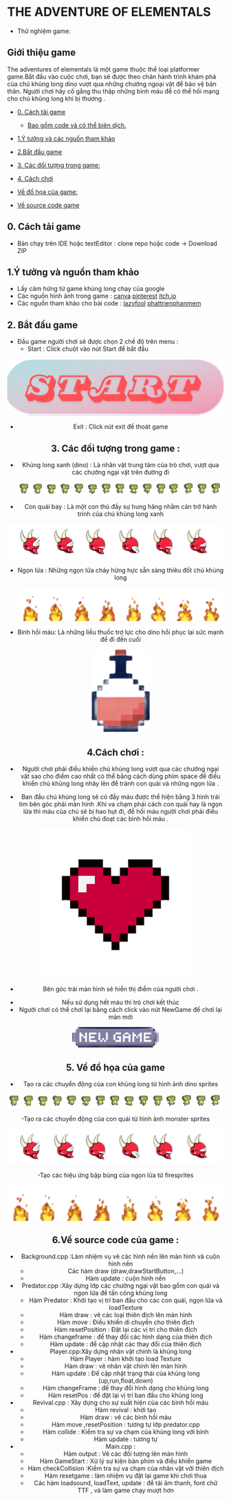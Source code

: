 # THE ADVENTURE OF ELEMENTALS

- Thử nghiệm game: []()




## Giới thiệu game 
   The adventures of elementals là một game thuộc thể loại platformer game.Bắt đầu vào cuộc chơi, bạn sẽ được theo chân hành trình khám phá của chú khủng long dino vượt qua những chướng ngoại vật để bảo vệ bản thân. Người chơi hãy cố gắng thu thập những bình máu để có thể hồi mạng cho chú khủng long khi bị thương .


- [0. Cách tải game](#0-cách-tải-game)
   
    * [Bao gồm code và có thể biên dịch.](#Bao-gồm-code-và-có-thể-biên-dịch)
- [1.Ý tưởng và các nguồn tham khảo](#1-Ý-tưởng-và-các-nguồn-tham-khảo)
- [2.Bắt đầu game](#2Bắt-đầu-game)
- [3. Các đối tượng trong game:](#3-các-đối-tượng-trong-game)
- [4. Cách chơi](#4-cách-chơi)
- [Về đồ họa của game:](#về-đồ-họa-của-game)
- [Về source code game](#về-source-code-game)

## 0. Cách tải game
- Bản chạy trên IDE hoặc textEditor : clone repo hoặc code -> Download ZIP
## 1.Ý tưởng và nguồn tham khảo 
- Lấy cảm hứng từ game khủng long chạy của google
- Các nguồn hình ảnh trong game :
     [canva](https://www.canva.com/)
     [pinterest](https://www.pinterest.com/)
     [itch.io](https://arks.itch.io/dino-characters)
- Các nguồn tham khảo cho bài code :
  [lazyfool](https://lazyfoo.net/tutorials/SDL/?fbclid=IwAR25TXw-judKGo1Y1SolVN8nld7THDLNbfLVc2kQDxNOoCD0kzUAkCblbDQ)
  [phattrienphanmem](https://www.youtube.com/watch?v=q1WzniyeGTU&list=PLR7NDiX0QsfTIEQUeYCfc2MyCquX0ig9V)


## 2. Bắt đầu game
- Đầu game người chơi sẽ được chọn 2 chế độ trên menu :
  + Start : Click chuột vào nút Start để bắt đầu 
 <div style="text-align: center;">

 ![image](startbutton.png)
    
  
   
  + Exit : Click nút exit để thoát game
## 3. Các đối tượng trong game :
- Khủng long xanh (dino) : Là nhân vật trung tâm của trò chơi, vượt qua các chướng ngại vật trên đường đi
  <div style="text-align: center;">
  
     ![image](DinoSprites.png)

 - Con quái bay : Là một con thú đầy sự hung hăng nhằm cản trở hành trình của chú khủng long xanh

  <div style="text-align: center;">
     
   ![mons](predator.png)
   
- Ngọn lửa : Những ngọn lửa cháy hừng hực sẵn sàng thiêu đốt chú khủng long
  <div style="text-align: center;">

  ![fire](fire2.png)
- Bình hồi máu: Là những liều thuốc trợ lực cho dino hồi phục lại sức mạnh để đi đến cuối
  <div style="text-align: center;">

  ![blood](blood.png)
## 4.Cách chơi : 
- Người chơi phải điều khiển chú khủng long vượt qua các chướng ngại vật sao cho điểm cao nhất có thể bằng cách dùng phím space để điều khiển chú khủng long nhảy lên
  để tránh con quái và những ngọn lửa .
 
- Ban đầu chú khủng long sẽ có đầy máu được thể hiện bằng 3 hình trái tim bên góc phải màn hình .Khi va chạm phải cách con quái hay là ngọn lửa thì máu của chú sẽ bị hao hụt
  đi, để hồi máu người chơi phải điều khiển chú đoạt các bình hồi máu .
 <div style="text-align: center;">
    
  ![heart](myheart.png)

- Bên góc trái màn hình sẽ hiển thị điểm của người chơi .
<div style="text-align: center;">
 
  
- Nếu sử dụng hết máu thì trò chơi kết thúc
- Người chơi có thể chơi lại bằng cách click vào nút NewGame để chơi lại màn mới
<div style="text-align: center;">
 
   ![newgame](newgame.png)
  


## 5. Về đồ họa của game 
- Tạo ra các chuyển động của con khủng long từ hình ảnh dino sprites
<div style="text-align: center;">
   
  ![dino](DinoSprites.png)

-Tạo ra các chuyển động của con quái từ hình ảnh monster sprites 
<div style="text-align: center;">
   
  ![monst](predator.png)

-Tạo các hiệu ứng bập bùng của ngọn lửa từ firesprites 
<div style="text-align: center;">
   
![fire](fire2.png)

## 6.Về source code của game :
- Background.cpp :Làm nhiệm vụ vẽ các hình nền lên màn hình và cuộn hình nền 
  + Các hàm draw (draw,drawStartButton,...)
  + Hàm update : cuộn hình nền
- Predator.cpp :Xây dựng lớp các chướng ngại vật bao gồm con quái và ngọn lửa để tấn công khủng long
   + Hàm Predator : Khởi tạo vị trí ban đầu cho các con quái, ngọn lửa và loadTexture
   + Hàm draw : vẽ các loại thiên địch lên màn hình
   + Hàm move : Điều khiển di chuyển cho thiên địch
   + Hàm resetPosition : Đặt lại các vị trí cho thiên địch
   + Hàm changeframe : để thay đổi các hình dạng của thiên địch
   + Hàm update : để cập nhật các thay đổi của thiên địch
 - Player.cpp:Xây dựng nhân vật chính là khủng long 
    + Hàm Player : hàm khởi tạo load Texture
    + Hàm draw : vẽ nhân vật chính lên màn hình
    + Hàm update : Để cập nhật trạng thái của khủng long (up,run,float,down)
    + Hàm changeFrame : để thay đổi hình dạng cho khủng long
    + Hàm resetPos : để đặt lại vị trí ban đầu cho khủng long
  - Revival.cpp : Xây dựng cho sự xuất hiện của các bình hồi máu
      + Hàm revival : khởi tạo
      + Hàm draw : vẽ các bình hồi máu
      + Hàm move ,resetPosition : tương tự lớp predator.cpp
      + Hàm collide : Kiểm tra sự va chạm của khủng long với bình
      + Hàm update : tương tự
- Main.cpp :
  + Hàm output : Vẽ các đối tượng lên màn hình
  + Hàm GameStart : Xử lý sự kiện bàn phím và điều khiển game
  + Hàm checkCollision :Kiểm tra sự va chạm của nhân vật với thiên địch
  + Hàm resetgame : làm nhiệm vụ đặt lại game khi chơi thua
  + Các hàm loadsound, loadText, update : để tải âm thanh, font chữ TTF , và làm game chạy mượt hơn


    

  


